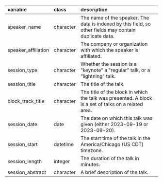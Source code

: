 |variable            |class     |description                           |
|:-------------------|:-------------------------|:-------------------------------------|
|speaker_name        |character |The name of the speaker. The data is indexed by this field, so other fields may contain duplicate data. |
|speaker_affiliation |character |The company or organization with which the speaker is affiliated. |
|session_type        |character |Whether the session is a "keynote" a "regular" talk, or a "lightning" talk. |
|session_title       |character |The title of the talk. |
|block_track_title   |character |The title of the block in which the talk was presented. A block is a set of talks on a related area. |
|session_date        |date      |The date on which this talk was given (either 2023-09-19 or 2023-09-20). |
|session_start       |datetime  |The start time of the talk in the America/Chicago (US CDT) timezone. |
|session_length      |integer   |The duration of the talk in minutes. |
|session_abstract    |character |A brief description of the talk. |

